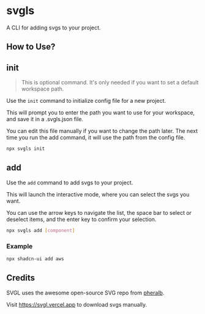 # svgls

A CLI for adding svgs to your project.

## How to Use?

## init

> This is optional command. It's only needed if you want to set a default workspace path.

Use the `init` command to initialize config file for a new project.

This will prompt you to enter the path you want to use for your workspace, and save it in a .svgls.json file.

You can edit this file manually if you want to change the path later. The next time you run the add command, it will use the path from the config file.

```bash
npx svgls init
```

## add

Use the `add` command to add svgs to your project.

This will launch the interactive mode, where you can select the svgs you want.

You can use the arrow keys to navigate the list, the space bar to select or deselect items, and the enter key to confirm your selection.

```bash
npx svgls add [component]
```

### Example

```bash
npx shadcn-ui add aws
```

## Credits

SVGL uses the awesome open-source SVG repo from [pheralb](https://twitter.com/pheralb_).

Visit https://svgl.vercel.app to download svgs manually.
